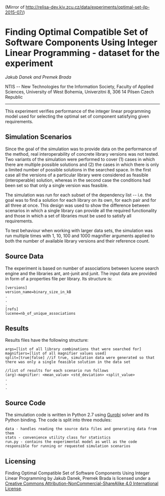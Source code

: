 (Mirror of http://relisa-dev.kiv.zcu.cz/data/experiments/optimal-set-ilp-2015-07/)

# Finding Optimal Compatible Set of Software Components Using Integer Linear Programming - dataset for the experiment 

_Jakub Danek and Premek Brada_

NTIS -- New Technologies for the Information Society, Faculty of Applied Sciences, University of West Bohemia, Univerzitni 8, 306 14 Pilsen Czech Republic

----

This experiment verifies performance of the integer linear programming model used for selecting the optimal set of component satisfying given requirements.

## Simulation Scenarios

Since the goal of the simulation was to provide data on the performance of the method, real interoperability of concrete library versions was not tested. Two variants of the simulation were performed to cover (1) cases in which there are multiple possible solutions and (2) the cases in which there is only a limited number of possible solutions in the searched space. In the first case all the versions of a particular library were considered as feasible (interoperable) solution, whereas in the second case the conditions had been set so that only a single version was feasible.

The simulation was run for each subset of the dependency list -- i.e. the goal was to find a solution for each library on its own, for each pair and for all three at once. This design was used to show the difference between scenarios in which a single library can provide all the required functionality and those in which a set of libraries must be used to satisfy all requirements.

To test behaviour when working with larger data sets, the simulation was run multiple times with 1, 10, 100 and 1000 magnifier arguments applied to both the number of available library versions and their reference count.

## Source Data

The experiment is based on number of associations between lucene search engine and the libraries ant, ant-junit and junit. The input data are provided in form of a properties file per library. Its structure is:

    
    [versions]
    version_name=binary_size_in_kB
    .
    .
    .
    [refs]
    lucene=nb_of_unique_associations
    

## Results

Results files have the following structure:

    
    args=[list of all library combinations that were searched for]
    magnifiers=[list of all magnifier values used]
    split=[true|false] //if true, simulation data were generated so that there was only a single feasible solution in the data set

    //list of results for each scenario run follows
    (arg)-magnifier: <mean_value> <std_deviation> <split_value>
    .
    .
    .
    

## Source Code

The simulation code is written in Python 2.7 using [Gurobi](http://relisa-dev.kiv.zcu.cz/data/experiments/optimal-set-ilp-2015-07/www.gurobi.com) solver and its Python binding. The code is split into three modules:

    data - handles reading the source data files and generating data from them
    stats - convenience utility class for statistics
    run.py - contains the experimental model as well as the code responsible for running or requested simulation scenarios

## Licensing

Finding Optimal Compatible Set of Software Components Using Integer Linear Programming by Jakub Danek, Premek Brada is licensed under a [Creative Commons Attribution-NonCommercial-ShareAlike 4.0 International License](http://creativecommons.org/licenses/by-nc-sa/4.0/). 
